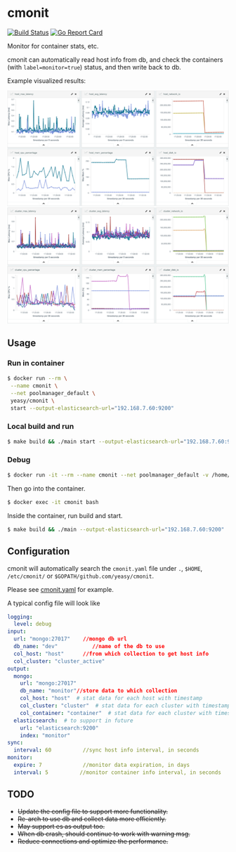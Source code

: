 cmonit
===

[![Build Status](https://travis-ci.org/yeasy/cmonit.svg?branch=master)](https://travis-ci.org/yeasy/cmonit)
[![Go Report Card](https://goreportcard.com/badge/github.com/yeasy/cmonit)](https://goreportcard.com/report/github.com/yeasy/cmonit)

Monitor for container stats, etc.

cmonit can automatically read host info from db, and check the containers (with `label=monitor=true`) status, and then write back to db.

Example visualized results:

![](_img/host.png)
![](_img/cluster.png)

## Usage

### Run in container
```sh
$ docker run --rm \
 --name cmonit \
 --net poolmanager_default \
 yeasy/cmonit \
 start --output-elasticsearch-url="192.168.7.60:9200"
```

### Local build and run
```sh
$ make build && ./main start --output-elasticsearch-url="192.168.7.60:9200"
```

### Debug
```sh
$ docker run -it --rm --name cmonit --net poolmanager_default -v /home/baohua/cmonit:/cmonit --entrypoint=ping yeasy/cmonit localhost
```

Then go into the container.

```sh
$ docker exec -it cmonit bash
```

Inside the container, run build and start.

```sh
$ make build && ./main --output-elasticsearch-url="192.168.7.60:9200"
```

## Configuration
cmonit will automatically search the `cmonit.yaml` file under `.`, `$HOME`, `/etc/cmonit/` or `$GOPATH/github.com/yeasy/cmonit`.

Please see [cmonit.yaml](cmonit.yaml) for example.

A typical config file will look like
```yaml
logging:
  level: debug
input:
  url: "mongo:27017"    //mongo db url
  db_name: "dev"           //name of the db to use
  col_host: "host"      //from which collection to get host info
  col_cluster: "cluster_active"
output:
  mongo:
    url: "mongo:27017"
    db_name: "monitor"//store data to which collection
    col_host: "host"  # stat data for each host with timestamp
    col_cluster: "cluster"  # stat data for each cluster with timestamp
    col_container: "container"  # stat data for each cluster with timestamp
  elasticsearch:  # to support in future
    url: "elasticsearch:9200"
    index: "monitor"
sync:
  interval: 60          //sync host info interval, in seconds
monitor:
  expire: 7             //monitor data expiration, in days
  interval: 5          //monitor container info interval, in seconds
```


## TODO
* ~~Update the config file to support more functionality.~~
* ~~Re-arch to use db and collect data more efficiently.~~
* ~~May support es as output too.~~
* ~~When db crash, should continue to work with warning msg.~~
* ~~Reduce connections and optimize the performance.~~
